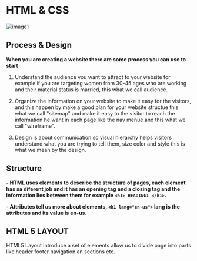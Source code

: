 # HTML & CSS

![image1](https://miro.medium.com/max/792/1*lJ32Bl-lHWmNMUSiSq17gQ.png)
## **Process & Design**

**When you are creating a website there are some process you can use to start**

1. Understand the audience you want to attract to your website for example if you are targeting women from 30-45 ages who are working and their material status is married, this what we call audience.

2. Organize the information on your website to make it easy for the visitors, and this happen by make a good plan for your website structue this what we call "sitemap" and make it easy to the visitor to reach the information he want in each page like the nav menue and this what we call "wireframe".

3. Design  is about communication so visual hierarchy helps visitors understand what you are trying to tell them, size color and style this is what we mean by the design.


## **Structure**

 **- HTML uses elements to describe the structure of pages, each element has sa diferent job and it has an opening tag and a closing tag and the information lies between them for example ```<h1> HEADING1 </h1>```.**

**- Attributes tell us more about elements, ```<h1 lang="en-us">``` lang is the attributes and its value is en-us.**

## **HTML 5 LAYOUT**

 HTML5 Layout introduce a set of elements allow us to divide page into parts like header footer navigation an sections etc.

